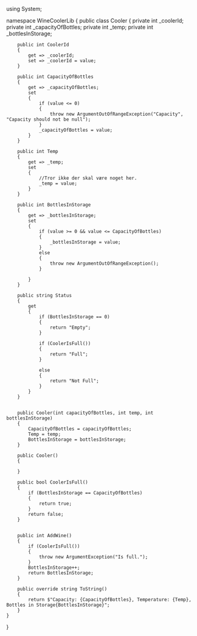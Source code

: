 using System;

namespace WineCoolerLib
{
    public class Cooler
    {
        private int _coolerId;
        private int _capacityOfBottles;
        private int _temp;
        private int _bottlesInStorage;

        public int CoolerId
        {
            get => _coolerId;
            set => _coolerId = value;
        }

        public int CapacityOfBottles
        {
            get => _capacityOfBottles;
            set
            {
                if (value <= 0)
                {
                    throw new ArgumentOutOfRangeException("Capacity",  "Capacity should not be null");
                }
                _capacityOfBottles = value;
            }
        }

        public int Temp
        {
            get => _temp;
            set
            {
                //Tror ikke der skal være noget her.
                _temp = value;
            }
        }

        public int BottlesInStorage
        {
            get => _bottlesInStorage;
            set
            {
                if (value >= 0 && value <= CapacityOfBottles)
                {
                    _bottlesInStorage = value;
                }
                else
                {
                    throw new ArgumentOutOfRangeException();
                }
                
            }
        }

        public string Status
        {
            get
            {
                if (BottlesInStorage == 0)
                {
                    return "Empty";
                }

                if (CoolerIsFull())
                {
                    return "Full";
                }

                else
                {
                    return "Not Full";
                }
            }
        }


        public Cooler(int capacityOfBottles, int temp, int bottlesInStorage)
        {
            CapacityOfBottles = capacityOfBottles;
            Temp = temp;
            BottlesInStorage = bottlesInStorage;
        }

        public Cooler()
        {

        }

        public bool CoolerIsFull()
        {
            if (BottlesInStorage == CapacityOfBottles)
            {
                return true;
            }
            return false;
        }


        public int AddWine()
        {
            if (CoolerIsFull())
            {
                throw new ArgumentException("Is full.");
            }
            BottlesInStorage++;
            return BottlesInStorage;
        }

        public override string ToString()
        {
            return $"Capacity: {CapacityOfBottles}, Temperature: {Temp}, Bottles in Storage{BottlesInStorage}";
        }
    }
}
